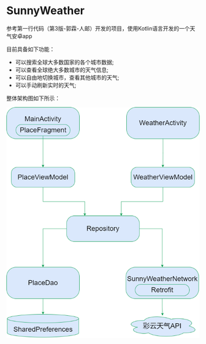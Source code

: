 # SunnyWeather
参考第一行代码（第3版-郭霖-人邮）开发的项目，使用Kotlin语言开发的一个天气安卓app

目前具备如下功能：

* 可以搜索全球大多数国家的各个城市数据;
* 可以查看全球绝大多数城市的天气信息;
* 可以自由地切换城市，查看其他城市的天气;
* 可以手动刷新实时的天气;

整体架构图如下所示：

![整体架构图](asset/架构图.png)